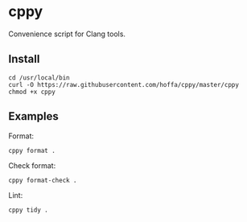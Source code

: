 # cppy

Convenience script for Clang tools.

## Install

```
cd /usr/local/bin
curl -O https://raw.githubusercontent.com/hoffa/cppy/master/cppy
chmod +x cppy
```

## Examples

Format:

```
cppy format .
```

Check format:

```
cppy format-check .
```

Lint:

```
cppy tidy .
```
